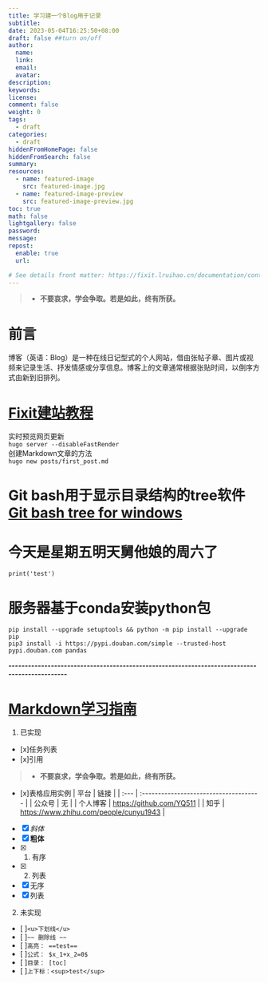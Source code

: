 ```yaml
---
title: 学习建一个Blog用于记录
subtitle:
date: 2023-05-04T16:25:50+08:00
draft: false ##turn on/off 
author:
  name:
  link:
  email:
  avatar:
description:
keywords:
license:
comment: false
weight: 0
tags:
  - draft
categories:
  - draft
hiddenFromHomePage: false
hiddenFromSearch: false
summary:
resources:
  - name: featured-image
    src: featured-image.jpg
  - name: featured-image-preview
    src: featured-image-preview.jpg
toc: true
math: false
lightgallery: false
password:
message:
repost:
  enable: true
  url:

# See details front matter: https://fixit.lruihao.cn/documentation/content-management/introduction/#front-matter
---
```

>- **不要哀求，学会争取。若是如此，终有所获。** 
# 前言
博客（英语：Blog）是一种在线日记型式的个人网站，借由张帖子章、图片或视频来记录生活、抒发情感或分享信息。博客上的文章通常根据张贴时间，以倒序方式由新到旧排列。 
# [Fixit建站教程](https://fixit.lruihao.cn/zh-cn/documentation/getting-started/)  
实时预览网页更新  
`hugo server --disableFastRender`  
创建Markdown文章的方法  
`hugo new posts/first_post.md`  
# Git bash用于显示目录结构的tree软件 [Git bash tree for windows](https://gnuwin32.sourceforge.net/packages/tree.htm) 
# 今天是星期五明天舅他娘的周六了
`print('test')`  
# 服务器基于conda安装python包 
```
pip install --upgrade setuptools && python -m pip install --upgrade pip  
pip3 install -i https://pypi.douban.com/simple --trusted-host pypi.douban.com pandas
``` 
**----------------------------------------------------------------------------------------------**
# [Markdown学习指南](https://mp.weixin.qq.com/s/qIptV_MEGjsUjw_zqvGn_A) 
1. 已实现
- [x]任务列表
- [x]引用
>- **不要哀求，学会争取。若是如此，终有所获。** 
- [x]表格应用实例
| 平台     | 链接                                   |
| :---     | :------------------------------------- |
| 公众号   | 无                                 |
| 个人博客 | https://github.com/YQ511            |
| 知乎     | https://www.zhihu.com/people/cunyu1943 |
- [x] _斜体_
- [x] **粗体**
- [x] 1. 有序
- [x] 2. 列表
- [x] 无序
- [x] 列表  
2. 未实现
- [ ]`<u>下划线</u>`  
- [ ]`~~ 删除线 ~~`  
- [ ]`高亮： ==test==  `  
- [ ]`公式： $x_1+x_2=0$`  
- [ ]`目录： [toc]`
- [ ]`上下标：<sup>test</sup>`
